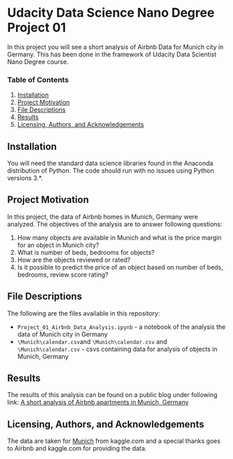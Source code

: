 # Udacity Data Science Nano Degree Project 01

In this project you will see a short analysis of Airbnb Data for Munich city in Germany.
This has been done in the framework of Udacity Data Scientist Nano Degree course.

### Table of Contents
1. [Installation](#installation)
2. [Project Motivation](#motivation)
3. [File Descriptions](#files)
4. [Results](#results)
5. [Licensing, Authors, and Acknowledgements](#licensing)

## Installation
You will need the standard data science libraries found in the Anaconda distribution of Python. 
The code should run with no issues using Python versions 3.*.

## Project Motivation<a name="motivation"></a>
In this project, the data of Airbnb homes in Munich, Germany were analyzed. The objectives of the analysis are to answer following questions:
1. How many objects are available in Munich and what is the price margin for an object in Munich city?
2. What is number of beds, bedrooms for objects?
3. How are the objects reviewed or rated?
4. Is it possible to predict the price of an object based on number of beds, bedrooms, review score rating?

## File Descriptions<a name="files"></a>
The following are the files available in this repository:
* `Project_01_Airbnb_Data_Analysis.ipynb` - a notebook of the analysis the data of Munich city in Germany
* `\Munich\calendar.csv`and `\Munich\calendar.csv` and `\Munich\calendar.csv` - csvs containing data for analysis of objects in Munich, Germany

## Results<a name="results"></a>
The results of this analysis can be found on a public blog under following link:
[A short analysis of Airbnb apartments in Munich, Germany
](https://medium.com/@alireza.mirsadraee/bf754dcd2402)

## Licensing, Authors, and Acknowledgements <a name="licensing"></a>
The data are taken for [Munich](https://www.kaggle.com/datasets/chriskue/munich-airbnb-data) from kaggle.com and a special thanks goes to Airbnb and kaggle.com for providing the data.

